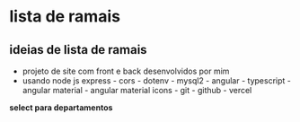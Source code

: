 # lista de ramais

## ideias de lista de ramais

- projeto de site com front e back desenvolvidos por mim
- usando node js express - cors - dotenv - mysql2 - angular - typescript - angular material - angular material icons - git - github - vercel

**select para departamentos**
